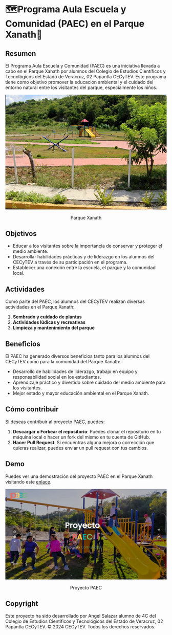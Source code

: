 # 🗺️Programa Aula Escuela y Comunidad (PAEC) en el Parque Xanath🌳

## Resumen
El Programa Aula Escuela y Comunidad (PAEC) es una iniciativa llevada a cabo en el Parque Xanath por alumnos del Colegio de Estudios Científicos y Tecnológicos del Estado de Veracruz, 02 Papantla CECyTEV. Este programa tiene como objetivo promover la educación ambiental y el cuidado del entorno natural entre los visitantes del parque, especialmente los niños.

<p align="center">
  <img src="images/about.png" alt="Parque Xanath">
</p>
<p align="center">Parque Xanath</p>

## Objetivos
- Educar a los visitantes sobre la importancia de conservar y proteger el medio ambiente.
- Desarrollar habilidades prácticas y de liderazgo en los alumnos del CECyTEV a través de su participación en el programa.
- Establecer una conexión entre la escuela, el parque y la comunidad local.

## Actividades
Como parte del PAEC, los alumnos del CECyTEV realizan diversas actividades en el Parque Xanath:

1. **Sembrado y cuidado de plantas**
2. **Actividades lúdicas y recreativas**
3. **Limpieza y mantenimiento del parque**

## Beneficios
El PAEC ha generado diversos beneficios tanto para los alumnos del CECyTEV como para la comunidad del Parque Xanath:

- Desarrollo de habilidades de liderazgo, trabajo en equipo y responsabilidad social en los estudiantes.
- Aprendizaje práctico y divertido sobre cuidado del medio ambiente para los visitantes.
- Mejor estado y mayor educación ambiental en el Parque Xanath.

## Cómo contribuir
Si deseas contribuir al proyecto PAEC, puedes:

1. **Descargar o Forkear el repositorio**: Puedes clonar el repositorio en tu máquina local o hacer un fork del mismo en tu cuenta de GitHub.
2. **Hacer Pull Request**: Si encuentras alguna mejora o corrección que quieras realizar, puedes enviar un pull request con tus cambios.

## Demo
Puedes ver una demostración del proyecto PAEC en el Parque Xanath visitando este [enlace](https://proyecto-paec.netlify.app).

<p align="center">
  <img src="images/banner.png" alt="Parque Xanath">
</p>
<p align="center">Proyecto PAEC</p>

## Copyright
Este proyecto ha sido desarrollado por Angel Salazar alumno de 4C del Colegio de Estudios Científicos y Tecnológicos del Estado de Veracruz, 02 Papantla CECyTEV. © 2024 CECyTEV. Todos los derechos reservados.